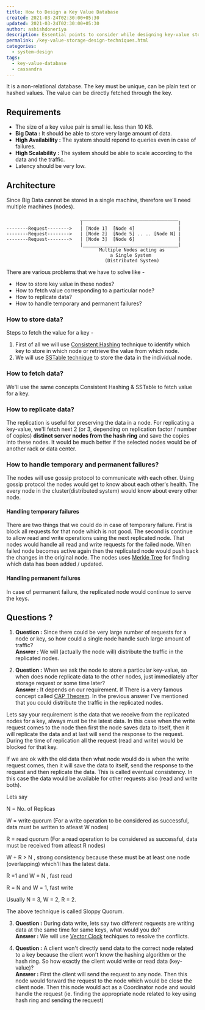 ```yaml
---
title: How to Design a Key Value Database
created: 2021-03-24T02:30:00+05:30
updated: 2021-03-24T02:30:00+05:30
author: ashishdoneriya
description: Essential points to consider while designing key-value storage or database.
permalink: /key-value-storage-design-techniques.html
categories:
  - system-design
tags:
  - key-value-database
  - cassandra
---
```


It is a non-relational database. The key must be unique, can be plain text or hashed values. The value can be directly fetched through the key.

## Requirements

* The size of a key value pair is small ie. less than 10 KB.
* **Big Data :** It should be able to store very large amount of data.
* **High Availability :** The system should repond to queries even in case of failures.
* **High Scalability :** The system should be able to scale according to the data and the traffic.
* Latency should be very low.

## Architecture

Since Big Data cannot be stored in a single machine, therefore we'll need multiple machines (nodes).

```text
                           ____________________________________
                           |                                   |
--------Request-------->   | [Node 1]  [Node 4]                |
--------Request-------->   | [Node 2]  [Node 5] .. .. [Node N] |
--------Request-------->   | [Node 3]  [Node 6]                |
                           |___________________________________|
                                  Multiple Nodes acting as
                                      a Single System
                                    (Distributed System)

```

There are various problems that we have to solve like -

* How to store key value in these nodes?
* How to fetch value corresponding to a particular node?
* How to replicate data?
* How to handle temporary and permanent failures?

### How to store data?

Steps to fetch the value for a key -

1. First of all we will use [Consistent Hashing](/consistent-hashing-design-techniques.html) technique to identify which key to store in which node or retrieve the value from which node.
2. We will use [SSTable technique](/sstable-architecture) to store the data in the individual node.

### How to fetch data?

We'll use the same concepts Consistent Hashing & SSTable to fetch value for a key.

### How to replicate data?
The replication is useful for preserving the data in a node. For replicating a key-value, we'll fetch next 2 (or 3, depending on replication factor / number of copies) **distinct server nodes from the hash ring** and save the copies into these nodes. It would be much better if the selected nodes would be of another rack or data center.

### How to handle temporary and permanent failures?

The nodes will use gossip protocol to communicate with each other. Using gossip protocol the nodes would get to know about each other's health. The every node in the cluster(distributed system) would know about every other node.

#### Handling temporary failures

There are two things that we could do in case of temporary failure. First is block all requests for that node which is not good. The second is continue to allow read and write operations using the next replicated node. That nodes would handle all read and write requests for the failed node. When failed node becomes active again then the replicated node would push back the changes in the original node. The nodes uses [Merkle Tree](https://en.wikipedia.org/wiki/Merkle_tree) for finding which data has been added / updated.

#### Handling permanent failures

In case of permanent failure, the replicated node would continue to serve the keys.

## Questions ?
1. **Question :** Since there could be very large number of requests for a node or key, so how could a single node handle such large amount of traffic?  
**Answer :** We will (actually the node will) distribute the traffic in the replicated nodes.

2. **Question :** When we ask the node to store a particular key-value, so when does node replicate data to the other nodes, just immediately after storage request or some time later?  
**Answer :** It depends on our requirement. If There is a very famous concept called [CAP Theorem](https://ashishdoneriya.github.io/cap-theorem.html). In the previous answer I've mentioned that you could distribute the traffic in the replicated nodes.

Lets say your requirement is the data that we receive from the replicated nodes for a key, always must be the latest data. In this case when the write request comes to the node then first the node saves data to itself, then it will replicate the data and at last will send the response to the request. During the time of replication all the request (read and write) would be blocked for that key.

If we are ok with the old data then what node would do is when the write request comes, then it will save the data to itself, send the response to the request and then replicate the data. This is called eventual consistency. In this case the data would be available for other requests also (read and write both).

Lets say

N = No. of Replicas

W = write quorum (For a write operation to be considered as successful, data must be written to atleast W nodes)

R = read quorum (For a read operation to be considered as successful, data must be received from atleast R nodes)

W + R > N , strong consistency because these must be at least one node (overlapping) which'll has the latest data.

R =1 and W = N , fast read

R = N and W = 1, fast write

Usually N = 3, W = 2, R = 2.

The above technique is called Sloppy Quorum.

3. **Question :** During data write, lets say two different requests are writing data at the same time for same keys, what   would you do?  
**Answer :** We will use [Vector Clock](https://en.wikipedia.org/wiki/Vector_clock) techiques to resolve the conflicts.

4. **Question :** A client won't directly send data to the correct node related to a key because the client won't know the hashing algorithm or the hash ring. So how exactly the client would write or read data (key-value)?  
**Answer :**  First the client will send the request to any node. Then this node would forward the request to the node which would be close the client node. Then this node would act as a Coordinator node and would handle the request (ie. finding the appropriate node related to key using hash ring and sending the request)
